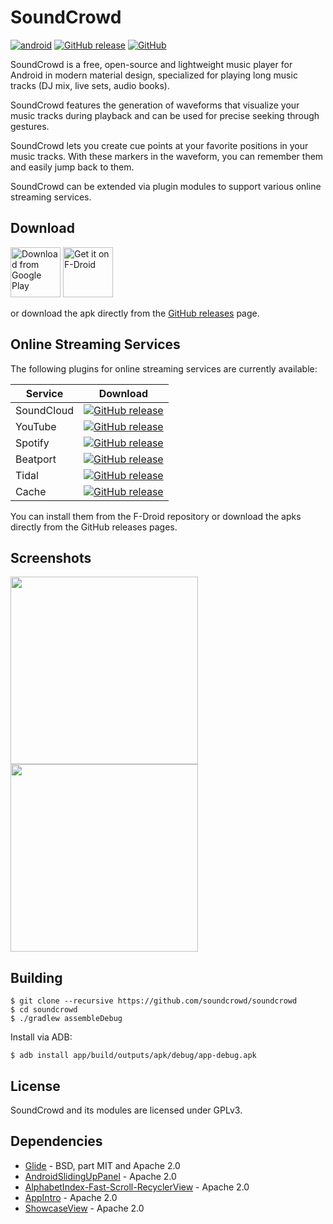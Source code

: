 # SoundCrowd

[![android](https://github.com/soundcrowd/soundcrowd/actions/workflows/android.yml/badge.svg)](https://github.com/soundcrowd/soundcrowd/actions/workflows/android.yml)
[![GitHub release](https://img.shields.io/github/release/soundcrowd/soundcrowd.svg)](https://github.com/soundcrowd/soundcrowd/releases)
[![GitHub](https://img.shields.io/github/license/soundcrowd/soundcrowd.svg)](LICENSE)

SoundCrowd is a free, open-source and lightweight music player for Android in modern material design, specialized for playing long music tracks (DJ mix, live sets, audio books).

SoundCrowd features the generation of waveforms that visualize your music tracks during playback and can be used for precise seeking through gestures.

SoundCrowd lets you create cue points at your favorite positions in your music tracks. With these markers in the waveform, you can remember them and easily jump back to them.

SoundCrowd can be extended via plugin modules to support various online streaming services.

## Download

[<img src="https://play.google.com/intl/en_us/badges/images/generic/en_badge_web_generic.png"
      alt="Download from Google Play"
      height="80">](https://play.google.com/store/apps/details?id=com.tiefensuche.soundcrowd)
[<img src="https://f-droid.org/badge/get-it-on.png"
      alt="Get it on F-Droid"
      height="80">](https://soundcrowd.github.io/fdroid/repo)

or download the apk directly from the [GitHub releases](https://github.com/soundcrowd/soundcrowd/releases) page.

## Online Streaming Services

The following plugins for online streaming services are currently available:

| Service    | Download                                                                                                                                                                    |
|------------|-----------------------------------------------------------------------------------------------------------------------------------------------------------------------------|
| SoundCloud | [![GitHub release](https://img.shields.io/github/release/soundcrowd/soundcrowd-plugin-soundcloud.svg)](https://github.com/soundcrowd/soundcrowd-plugin-soundcloud/releases) |
| YouTube    | [![GitHub release](https://img.shields.io/github/release/soundcrowd/soundcrowd-plugin-youtube.svg)](https://github.com/soundcrowd/soundcrowd-plugin-youtube/releases)       |
| Spotify    | [![GitHub release](https://img.shields.io/github/release/soundcrowd/soundcrowd-plugin-spotify.svg)](https://github.com/soundcrowd/soundcrowd-plugin-spotify/releases)       |
| Beatport   | [![GitHub release](https://img.shields.io/github/release/soundcrowd/soundcrowd-plugin-beatport.svg)](https://github.com/soundcrowd/soundcrowd-plugin-beatport/releases)     |
| Tidal      | [![GitHub release](https://img.shields.io/github/release/soundcrowd/soundcrowd-plugin-tidal.svg)](https://github.com/soundcrowd/soundcrowd-plugin-tidal/releases)           |
| Cache      | [![GitHub release](https://img.shields.io/github/release/soundcrowd/soundcrowd-plugin-cache.svg)](https://github.com/soundcrowd/soundcrowd-plugin-cache/releases)           |

You can install them from the F-Droid repository or download the apks directly from the GitHub releases pages.

## Screenshots

<img src="https://soundcrowd.github.io/images/screenshot-browser.png" width="300"/> <img src="https://soundcrowd.github.io/images/screenshot-player.png" width="300"/>

## Building

    $ git clone --recursive https://github.com/soundcrowd/soundcrowd
    $ cd soundcrowd
    $ ./gradlew assembleDebug

Install via ADB:

    $ adb install app/build/outputs/apk/debug/app-debug.apk

## License

SoundCrowd and its modules are licensed under GPLv3.

## Dependencies

  - [Glide](https://github.com/bumptech/glide) - BSD, part MIT and Apache 2.0
  - [AndroidSlidingUpPanel](https://github.com/umano/AndroidSlidingUpPanel) - Apache 2.0
  - [AlphabetIndex-Fast-Scroll-RecyclerView](https://github.com/myinnos/AlphabetIndex-Fast-Scroll-RecyclerView) - Apache 2.0
  - [AppIntro](https://github.com/AppIntro/AppIntro) - Apache 2.0
  - [ShowcaseView](https://github.com/amlcurran/ShowcaseView) - Apache 2.0
